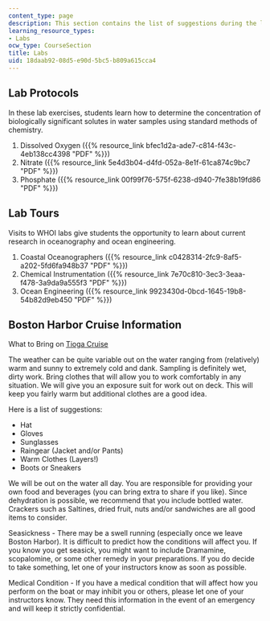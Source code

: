 ```yaml
---
content_type: page
description: This section contains the list of suggestions during the lab.
learning_resource_types:
- Labs
ocw_type: CourseSection
title: Labs
uid: 18daab92-08d5-e90d-5bc5-b809a615cca4
---
```


Lab Protocols
-------------

In these lab exercises, students learn how to determine the concentration of biologically significant solutes in water samples using standard methods of chemistry.

1.  Dissolved Oxygen ({{% resource_link bfec1d2a-ade7-c814-f43c-4eb138cc4398 "PDF" %}})
2.  Nitrate ({{% resource_link 5e4d3b04-d4fd-052a-8e1f-61ca874c9bc7 "PDF" %}})
3.  Phosphate ({{% resource_link 00f99f76-575f-6238-d940-7fe38b19fd86 "PDF" %}})

Lab Tours
---------

Visits to WHOI labs give students the opportunity to learn about current research in oceanography and ocean engineering.

1.  Coastal Oceanographers ({{% resource_link c0428314-2fc9-8af5-a202-5fd6fa948b37 "PDF" %}})
2.  Chemical Instrumentation ({{% resource_link 7e70c810-3ec3-3eaa-f478-3a9da9a555f3 "PDF" %}})
3.  Ocean Engineering ({{% resource_link 9923430d-0bcd-1645-19b8-54b82d9eb450 "PDF" %}})

Boston Harbor Cruise Information
--------------------------------

What to Bring on [Tioga Cruise](http://www.whoi.edu/marine/ndsf/research_vessels/CRV/index.html)

The weather can be quite variable out on the water ranging from (relatively) warm and sunny to extremely cold and dank. Sampling is definitely wet, dirty work. Bring clothes that will allow you to work comfortably in any situation. We will give you an exposure suit for work out on deck. This will keep you fairly warm but additional clothes are a good idea.

Here is a list of suggestions:

*   Hat
*   Gloves
*   Sunglasses
*   Raingear (Jacket and/or Pants)
*   Warm Clothes (Layers!)
*   Boots or Sneakers

We will be out on the water all day. You are responsible for providing your own food and beverages (you can bring extra to share if you like). Since dehydration is possible, we recommend that you include bottled water. Crackers such as Saltines, dried fruit, nuts and/or sandwiches are all good items to consider.

Seasickness - There may be a swell running (especially once we leave Boston Harbor). It is difficult to predict how the conditions will affect you. If you know you get seasick, you might want to include Dramamine, scopalomine, or some other remedy in your preparations. If you do decide to take something, let one of your instructors know as soon as possible.

Medical Condition - If you have a medical condition that will affect how you perform on the boat or may inhibit you or others, please let one of your instructors know. They need this information in the event of an emergency and will keep it strictly confidential.